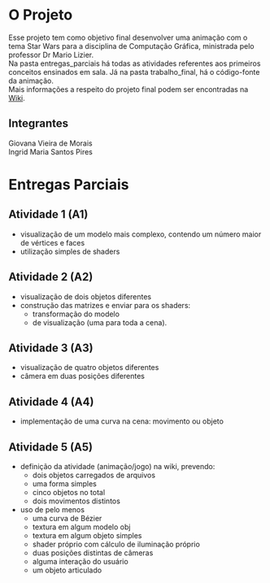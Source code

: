 # O Projeto
Esse projeto tem como objetivo final desenvolver uma animação com o tema Star
Wars para a disciplina de Computação Gráfica, ministrada pelo professor Dr
Mario Lizier.     
Na pasta entregas_parciais há todas as atividades referentes aos primeiros
conceitos ensinados em sala. Já na pasta trabalho_final, há o código-fonte da animação.    
Mais informações a respeito do projeto final podem ser encontradas na
[Wiki](https://github.com/giovana-morais/computacao_grafica/wiki).

## Integrantes
Giovana Vieira de Morais    
Ingrid Maria Santos Pires

# Entregas Parciais
## Atividade 1 (A1)
- visualização de um modelo mais complexo, contendo um número maior de vértices  e faces
- utilização simples de shaders

## Atividade 2 (A2)
- visualização de dois objetos diferentes
- construção das matrizes e enviar para os shaders:
    - transformação do modelo
    - de visualização (uma para toda a cena).

## Atividade 3 (A3)
- visualização de quatro objetos diferentes
- câmera em duas posições diferentes

## Atividade 4 (A4)
- implementação de uma curva na cena: movimento ou objeto

## Atividade 5 (A5)
- definição da atividade (animação/jogo) na wiki, prevendo:
    - dois objetos carregados de arquivos
    - uma forma simples
    - cinco objetos no total
    - dois movimentos distintos
- uso de pelo menos
    - uma curva de Bézier
    - textura em algum  modelo obj
    - textura em algum objeto simples
    - shader próprio com cálculo de iluminação próprio
    - duas posições distintas de câmeras
    - alguma interação do usuário
    - um objeto articulado
